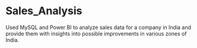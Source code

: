 # Sales_Analysis
Used MySQL and Power BI to analyze sales data for a company in India and provide them with insights into possible improvements in various zones of India.
